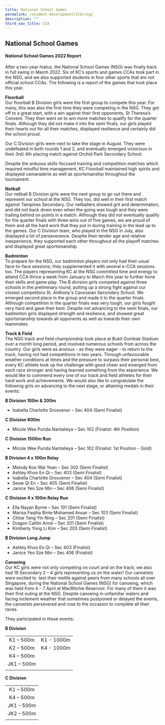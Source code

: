 ```yaml
---
title: National School Games
permalink: /student-development/CCA/nsg/
description: ""
third_nav_title: CCA
---
```

## National School Games

#### National School Games 2022 Report

After a two-year hiatus, the National School Games (NSG) was finally back in full swing in March 2022. Six of KC’s sports and games CCAs took part in the NSG, and we also supported students in four other sports that are not official school CCAs. The following is a report of the games that took place this year.

**Floorball**<br>
Our floorball B Division girls were the first group to compete this year. For many, this was also the first time they were competing in the NSG. They got off to a great start, with a win against their first opponents, St Theresa’s Convent. They then went on to win more matches to qualify for the quarter finals. Although they did not make it into the semi finals, our girls played their hearts out for all their matches, displayed resilience and certainly did the school proud. 

Our C Division girls were next to take the stage in August. They were undefeated in both rounds 1 and 2, and eventually emerged victorious in their 3rd/ 4th placing match against Orchid Park Secondary School.

Despite the arduous skills-focused training and competition matches which required mindful time management, KC Floorball maintained high spirits and displayed camaraderie as well as sportsmanship throughout the tournament.

**Netball**<br>
Our netball B Division girls were the next group to go out there and represent our school at the NSG. They too, did well in their first match against Tampines Secondary. Our netballers showed grit and determination, and did not back down even when the going was tough and they were trailing behind on points in a match. Although they did not eventually qualify for the quarter finals with three wins out of five games, we are proud of them and all the hard work that they put in during training in the lead up to the games. Our C Division team, who played in the NSG in July, also displayed a lot of perseverance. Despite their tender age and relative inexperience, they supported each other throughout all the playoff matches and displayed great sportsmanship.

**Badminton**<br>
To prepare for the NSG, our badminton players not only had their usual face-to-face sessions; they supplemented it with several e-CCA sessions too. The players representing KC at the NSG committed time and energy to attend CCA thrice a week from January to March this year to further hone their skills and game play. The B division girls competed against three schools in the preliminary round, putting up a strong fight against our closest competitors St. Anthony's Canossian Secondary School. We emerged second place in the group and made it to the quarter finals. Although competition in the quarter finals was very tough, our girls fought very hard and gave their best. Despite not advancing to the semi finals, our badminton girls displayed strength and resilience, and showed great sportsmanship towards all opponents as well as towards their own teammates. 

**Track & Field**<br>
The NSG track and field championship took place at Bukit Gombak Stadium over a month long period, and involved numerous schools from across the country. Our girls were as anxious - as they were eager - to return to the track, having not had competitions in two years. Through unfavourable weather conditions at times and the pressure to surpass their personal best, every KC athlete took up the challenge with good cheer and emerged from each race stronger and having learned something from the experience. We would like to commend every one of our track and field athletes for their hard work and achievements. We would also like to congratulate the following girls on advancing to the next stage, or attaining medals in their events:

**B Division 100m & 200m**  <br>
*   Isabella Charlotte Grosvenor – Sec 404 (Semi Finalist)

**C Division 800m**   <br>
*   Micole Wee Purida Nantalieya – Sec 102 (Finalist: 4th Position)

**C Division 1500m Run**  <br>
*   Micole Wee Purida Nantalieya – Sec 102 (Finalist: 1st Position - Gold)

**B Division 4 x 100m Relay** <br>
*   Melody Koo Wai Yean – Sec 302 (Semi Finalist)
*   Ashley Khoo En Qi – Sec 403 (Semi Finalist)
*   Isabella Charlotte Grosvenor – Sec 404 (Semi Finalist)
*   Seow Qi En – Sec 405 (Semi Finalist)
*   Janice Yeo Sze Min – Sec 406 (Semi Finalist)

**C Division 4 x 100m Relay Run**<br>
*   Ella Nayan Byrne – Sec 101 (Semi Finalist)
*   Marisa Faqiha Binte Mohamed Anuar – Sec 103 (Semi Finalist)
*   Chloe Teng Yin Ning – Sec 201 (Semi Finalist)
*   Dragon Caitlin Anne – Sec 201 (Semi Finalist)
*   Kimberly Yong Li Kim – Sec 203 (Semi Finalist)

**B Division Long Jump**  <br>
*   Ashley Khoo En Qi – Sec 403 (Finalist)
*   Janice Yeo Sze Min – Sec 406 (Finalist)

**Canoeing**<br>
Our KC girls were not only competing on court and on the track; we also had 19 Secondary 2 – 4 girls representing us on the water! Our canoeists were excited to  test their mettle against peers from many schools all over Singapore, during the National School Games (NSG) for canoeing, which was held from 4 – 7 April at MacRitchie Reservoir. For many of them it was their first outing at the NSG. Despite canoeing in unfamiliar waters and facing inclement weather that sometimes postponed or delayed the events, the canoeists persevered and rose to the occasion to complete all their races. 

They participated in these events:

**B Division**

|  |  |
|:---:|---|
| K1 – 500m | K1 - 1000m |
| K2 – 500m | K4 - 1000m |
| K4 – 500m |  |
| JK1 – 500m |  |
|  |  |

**C Division**

|  |
|:---:|
| K1 – 500m |
| K4 – 500m |
| JK1 – 500m |
| JK2 – 500m |
|  |